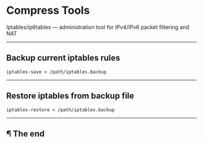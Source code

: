 # Compress Tools

Iptables/ip6tables — administration tool for IPv4/IPv6 packet filtering and NAT

---

## Backup current iptables rules

```
iptables-save > /path/iptables.backup
```

---

## Restore iptables from backup file

```
iptables-restore < /path/iptables.backup
```

---

## ¶ The end


